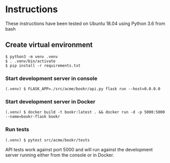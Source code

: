 # Instructions

These instructions have been tested on Ubuntu 18.04 using Python 3.6 from bash

## Create virtual environment

```
$ python3 -m venv .venv
$ . .venv/bin/activate
$ pip install -r requirements.txt
```

### Start development server in console

```
(.venv) $ FLASK_APP=./src/acme/bookr/api.py flask run --host=0.0.0.0
```

### Start development server in Docker

```
(.venv) $ docker build -t bookr:latest . && docker run -d -p 5000:5000 --name=bookr-flask bookr
```

### Run tests

```
(.venv) $ pytest src/acme/bookr/tests
```

API tests work against port 5000 and will run against the development server running either
from the console or in Docker.

